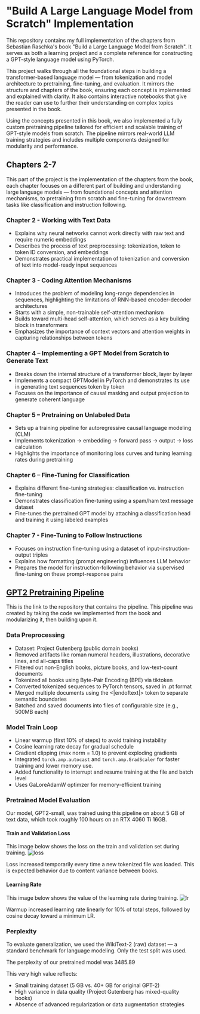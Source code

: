 # "Build A Large Language Model from Scratch" Implementation
This repository contains my full implementation of the chapters from Sebastian Raschka's book "Build a Large Language Model from Scratch". It serves as both a learning project and a complete reference for constructing a GPT-style language model using PyTorch.

This project walks through all the foundational steps in building a transformer-based language model — from tokenization and model architecture to pretraining, fine-tuning, and evaluation. It mirrors the structure and chapters of the book, ensuring each concept is implemented and explained with clarity. It also contains interactive notebooks 
that give the reader can use to further their understanding on complex topics presented in the book.

Using the concepts presented in this book, we also implemented a fully custom pretraining pipeline tailored for efficient and scalable training of GPT-style models from scratch. The pipeline mirrors real-world LLM training strategies and includes multiple components designed for modularity and performance.

## Chapters 2-7
This part of the project is the implementation of the chapters from the book, each chapter focuses on a different part of building and understanding large language models — from foundational concepts and attention mechanisms, to pretraining from scratch and fine-tuning for downstream tasks like classification and instruction following.

### Chapter 2 - Working with Text Data
* Explains why neural networks cannot work directly with raw text and require numeric embeddings
* Describes the process of text preprocessing: tokenization, token to token ID conversion, and embeddings
* Demonstrates practical implementation of tokenization and conversion of text into model-ready input sequences

### Chapter 3 - Coding Attention Mechanisms
* Introduces the problem of modeling long-range dependencies in sequences, highlighting the limitations of RNN-based encoder-decoder architectures
* Starts with a simple, non-trainable self-attention mechanism
* Builds toward multi-head self-attention, which serves as a key building block in transformers
* Emphasizes the importance of context vectors and attention weights in capturing relationships between tokens

### Chapter 4 – Implementing a GPT Model from Scratch to Generate Text
* Breaks down the internal structure of a transformer block, layer by layer
* Implements a compact GPTModel in PyTorch and demonstrates its use in generating text sequences token by token
* Focuses on the importance of causal masking and output projection to generate coherent language

### Chapter 5 – Pretraining on Unlabeled Data
* Sets up a training pipeline for autoregressive causal language modeling (CLM)
* Implements tokenization → embedding → forward pass → output → loss calculation
* Highlights the importance of monitoring loss curves and tuning learning rates during pretraining

### Chapter 6 – Fine-Tuning for Classification
* Explains different fine-tuning strategies: classification vs. instruction fine-tuning
* Demonstrates classification fine-tuning using a spam/ham text message dataset
* Fine-tunes the pretrained GPT model by attaching a classification head and training it using labeled examples

### Chapter 7 - Fine-Tuning to Follow Instructions
* Focuses on instruction fine-tuning using a dataset of input-instruction-output triples
* Explains how formatting (prompt engineering) influences LLM behavior
* Prepares the model for instruction-following behavior via supervised fine-tuning on these prompt-response pairs

## [GPT2 Pretraining Pipeline](https://github.com/sdhaduk/GPT2small-pretraining)
This is the link to the repository that contains the pipeline. This pipeline was created by taking the code we implemented from the book and modularizing it, then building upon it.

### Data Preprocessing 
* Dataset: Project Gutenberg (public domain books)
* Removed artifacts like roman numeral headers, illustrations, decorative lines, and all-caps titles
* Filtered out non-English books, picture books, and low-text-count documents
* Tokenized all books using Byte-Pair Encoding (BPE) via tiktoken
* Converted tokenized sequences to PyTorch tensors, saved in .pt format
* Merged multiple documents using the <|endoftext|> token to separate semantic boundaries
* Batched and saved documents into files of configurable size (e.g., 500MB each)

### Model Train Loop
* Linear warmup (first 10% of steps) to avoid training instability
* Cosine learning rate decay for gradual schedule
* Gradient clipping (max norm = 1.0) to prevent exploding gradients
* Integrated ```torch.amp.autocast``` and ```torch.amp.GradScaler``` for faster training and lower memory use.
* Added functionality to interrupt and resume training at the file and batch level
* Uses GaLoreAdamW optimzer for memory-efficient training 

### Pretrained Model Evaluation
Our model, GPT2-small, was trained using this pipeline on about 5 GB of text data, which took roughly 100 hours on an RTX 4060 Ti 16GB.

#### Train and Validation Loss
This image below shows the loss on the train and validation set during training.
![loss](https://github.com/user-attachments/assets/03992f54-e045-4485-991b-edc578614a39)

Loss increased temporarily every time a new tokenized file was loaded. This is expected behavior due to content variance between books.

#### Learning Rate
This image below shows the value of the learning rate during training. 
![lr](https://github.com/user-attachments/assets/8e0c8ba8-7019-4bbd-b6e9-f8167f7d69e8)

Warmup increased learning rate linearly for 10% of total steps, followed by cosine decay toward a minimum LR.

### Perplexity
To evaluate generalization, we used the WikiText-2 (raw) dataset — a standard benchmark for language modeling. Only the test split was used.

The perplexity of our pretrained model was 3485.89

This very high value reflects:
* Small training dataset (5 GB vs. 40+ GB for original GPT-2)
* High variance in data quality (Project Gutenberg has mixed-quality books)
* Absence of advanced regularization or data augmentation strategies
